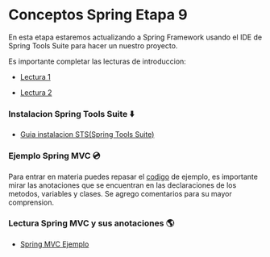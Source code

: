 # Conceptos Spring Etapa 9 

En esta etapa estaremos actualizando a Spring Framework usando el IDE de Spring Tools Suite para hacer un nuestro proyecto.

Es importante completar las lecturas de introduccion: 

- [Lectura 1](https://drive.google.com/file/d/1ShQOkR3g0eNFTQP7iGAevEK4kil4a0TP/view?usp=sharing)

- [Lectura 2](https://drive.google.com/file/d/1DMFnIBhOgL06fX8AykSCDbrQu6W0rOtG/view?usp=sharing)

### Instalacion Spring Tools Suite :arrow_down:

- [Guia instalacion STS(Spring Tools Suite)](https://drive.google.com/file/d/1IOKvjxQEpryhx-_MOUJBEhsS27PDEwQb/view?usp=sharing)

### Ejemplo Spring MVC :cd:

Para entrar en materia puedes repasar el [codigo](https://github.com/LuisDiaz-ipsilon/Capacitacion-Java-Web/tree/Spring-MCV-ejemplo) de ejemplo, es importante mirar las anotaciones que se encuentran en las declaraciones de los metodos, variables y clases. Se agrego comentarios para su mayor comprension. 

### Lectura Spring MVC y sus anotaciones :earth_americas:

- [Spring MVC Ejemplo](https://drive.google.com/file/d/1zIYgbmy_mwdGlchReqAGtFXxSRjBaaLI/view?usp=sharing)



